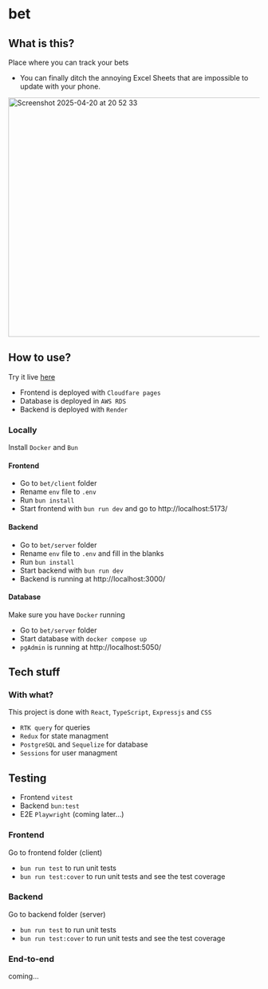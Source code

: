 # bet

## What is this?

Place where you can track your bets
- You can finally ditch the annoying Excel Sheets that are impossible to update with your phone.
<img alt="Screenshot 2025-04-20 at 20 52 33" src="https://github.com/user-attachments/assets/b6250091-7780-448f-a185-9ee59491a8aa" width="1412" height='480' />

## How to use?

Try it live <a href='https://tarpit.pages.dev/'>here</a>
- Frontend is deployed with `Cloudfare pages`
- Database is deployed in `AWS RDS`
- Backend is deployed with `Render`

### Locally
Install `Docker` and `Bun`
#### Frontend
- Go to `bet/client` folder
- Rename `env` file to `.env`
- Run `bun install`
- Start frontend with `bun run dev` and go to http://localhost:5173/
#### Backend
- Go to `bet/server` folder
- Rename `env` file to `.env` and fill in the blanks
- Run `bun install`
- Start backend with `bun run dev`
- Backend is running at http://localhost:3000/
#### Database
Make sure you have `Docker` running
- Go to `bet/server` folder
- Start database with `docker compose up`
- `pgAdmin` is running at http://localhost:5050/

## Tech stuff

### With what?

This project is done with `React`, `TypeScript`, `Expressjs` and `CSS`
- `RTK query` for queries
- `Redux` for state managment
- `PostgreSQL` and `Sequelize` for database
- `Sessions` for user managment

## Testing
- Frontend `vitest`
- Backend `bun:test`
- E2E `Playwright` (coming later...)

### Frontend
Go to frontend folder (client)
- `bun run test` to run unit tests
- `bun run test:cover` to run unit tests and see the test coverage

### Backend
Go to backend folder (server)
- `bun run test` to run unit tests
- `bun run test:cover` to run unit tests and see the test coverage

### End-to-end
coming...
